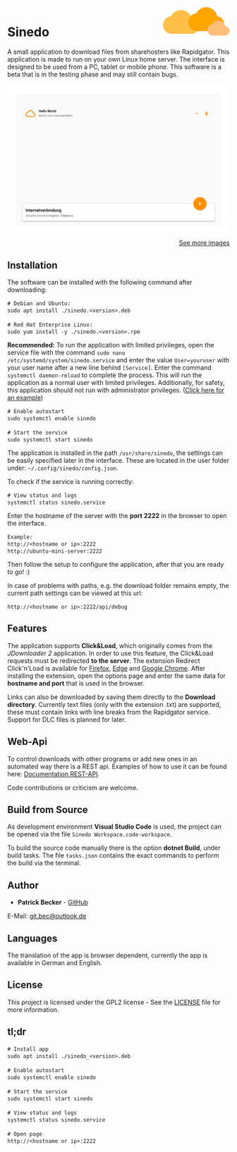 <img align="right" width="30%" src="https://github.com/patbec/Sinedo/blob/master/src/Sinedo/wwwroot/images/clouds.svg" alt="Clouds"/>

# Sinedo

A small application to download files from sharehosters like Rapidgator. This application is made to run on your own Linux home server. The interface is designed to be used from a PC, tablet or mobile phone.
This software is a beta that is in the testing phase and may still contain bugs. 

<img src="https://github.com/patbec/Sinedo/raw/master/screenshots/screencapture-desktop-title.png" alt="Screenshot Banner"/>

<p align="right">
    <a href="https://github.com/patbec/Sinedo/blob/master/Screenshots.md">See more images</a>
</p>

## Installation

The software can be installed with the following command after downloading:

```
# Debian and Ubuntu:
sudo apt install ./sinedo.<version>.deb

# Red Hat Enterprise Linux:
sudo yum install -y ./sinedo.<version>.rpm
```

**Recommended:** To run the application with limited privileges, open the service file with the command `sudo nano /etc/systemd/system/sinedo.service` and enter the value `User=youruser` with your user name after a new line behind `[Service]`. Enter the command `systemctl daemon-reload` to complete the process. This will run the application as a normal user with limited privileges. Additionally, for safety, this application should not run with administrator privileges. ([Click here for an example](https://github.com/patbec/Sinedo/wiki/Service-File))

```
# Enable autostart
sudo systemctl enable sinedo

# Start the service
sudo systemctl start sinedo
```

The application is installed in the path `/usr/share/sinedo`, the settings can be easily specified later in the interface. These are located in the user folder under: `~/.config/sinedo/config.json`.


To check if the service is running correctly:

```
# View status and logs
systemctl status sinedo.service
```

Enter the hostname of the server with the **port 2222** in the browser to open the interface.
```
Example:
http://<hostname or ip>:2222
http://ubuntu-mini-server:2222
```
Then follow the setup to configure the application, after that you are ready to go! :)

In case of problems with paths, e.g. the download folder remains empty, the current path settings can be viewed at this url:
```
http://<hostname or ip>:2222/api/debug
```

## Features

The application supports **Click&Load**, which originally comes from the *JDownloader 2* application. In order to use this feature, the Click&Load requests must be redirected **to the server**.
The extension Redirect Click'n'Load is available for [Firefox](https://addons.mozilla.org/de/firefox/addon/redirect-click-n-load/), [Edge](https://chrome.google.com/webstore/detail/redirect-clicknload/hnjbnefgkiickkpfidpnlmcodicfgakk) and [Google Chrome](https://chrome.google.com/webstore/detail/redirect-clicknload/hnjbnefgkiickkpfidpnlmcodicfgakk).
After installing the extension, open the options page and enter the same data for **hostname and port** that is used in the browser.

Links can also be downloaded by saving them directly to the **Download directory**.
Currently text files (only with the extension .txt) are supported, these must contain links with line breaks from the Rapidgator service.
Support for DLC files is planned for later.

## Web-Api

To control downloads with other programs or add new ones in an automated way there is a REST api. Examples of how to use it can be found here: [Documentation REST-API](https://github.com/patbec/Sinedo/blob/master/REST-Api.md).

Code contributions or criticism are welcome.

## Build from Source

As development environment **Visual Studio Code** is used, the project can be opened via the file `Sinedo Workspace.code-workspace`.

To build the source code manually there is the option **dotnet Build**, under build tasks.
The file `tasks.json` contains the exact commands to perform the build via the terminal.

## Author

* **Patrick Becker** - [GitHub](https://github.com/patbec)

E-Mail: [git.bec@outlook.de](mailto:git.bec@outlook.de)

## Languages

The translation of the app is browser dependent, currently the app is available in German and English.

## License

This project is licensed under the GPL2 license - See the [LICENSE](https://github.com/patbec/Sinedo/blob/master/LICENSE) file for more information.

## tl;dr
```
# Install app
sudo apt install ./sinedo_<version>.deb

# Enable autostart
sudo systemctl enable sinedo

# Start the service
sudo systemctl start sinedo

# View status and logs
systemctl status sinedo.service

# Open page
http://<hostname or ip>:2222
```